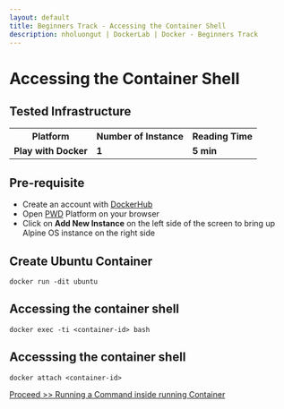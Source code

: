 ```yaml
---
layout: default
title: Beginners Track - Accessing the Container Shell
description: nholuongut | DockerLab | Docker - Beginners Track
---
```


# Accessing the Container Shell


## Tested Infrastructure

<table class="tg">
  <tr>
    <th class="tg-yw4l"><b>Platform</b></th>
    <th class="tg-yw4l"><b>Number of Instance</b></th>
    <th class="tg-yw4l"><b>Reading Time</b></th>
    
  </tr>
  <tr>
    <td class="tg-yw4l"><b> Play with Docker</b></td>
    <td class="tg-yw4l"><b>1</b></td>
    <td class="tg-yw4l"><b>5 min</b></td>
    
  </tr>
  
</table>

## Pre-requisite

- Create an account with [DockerHub](https://hub.docker.com)
- Open [PWD](https://labs.play-with-docker.com/) Platform on your browser 
- Click on **Add New Instance** on the left side of the screen to bring up Alpine OS instance on the right side


## Create Ubuntu Container

```
docker run -dit ubuntu 
```

## Accessing the container shell

```
docker exec -ti <container-id> bash
```

## Accesssing the container shell

```
docker attach <container-id>

```

[Proceed >> Running a Command inside running Container](http://dockerlabs.nholuongut.com/beginners/running-command-inside-running-container.html)

